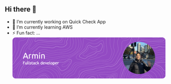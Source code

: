 ## Hi there 👋
- 🔭 I’m currently working on Quick Check App
- 🌱 I’m currently learning AWS
- ⚡ Fun fact: ...
![Header](./github-header-image.png)

